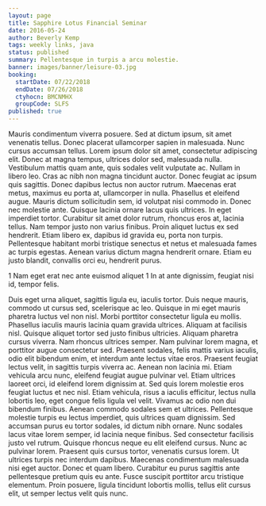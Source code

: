 ```yaml
---
layout: page
title: Sapphire Lotus Financial Seminar
date: 2016-05-24
author: Beverly Kemp
tags: weekly links, java
status: published
summary: Pellentesque in turpis a arcu molestie.
banner: images/banner/leisure-03.jpg
booking:
  startDate: 07/22/2018
  endDate: 07/26/2018
  ctyhocn: BMCNMHX
  groupCode: SLFS
published: true
---
```

Mauris condimentum viverra posuere. Sed at dictum ipsum, sit amet venenatis tellus. Donec placerat ullamcorper sapien in malesuada. Nunc cursus accumsan tellus. Lorem ipsum dolor sit amet, consectetur adipiscing elit. Donec at magna tempus, ultrices dolor sed, malesuada nulla. Vestibulum mattis quam ante, quis sodales velit vulputate ac. Nullam in libero leo.
Cras ac nibh non magna tincidunt auctor. Donec feugiat ac ipsum quis sagittis. Donec dapibus lectus non auctor rutrum. Maecenas erat metus, maximus eu porta at, ullamcorper in nulla. Phasellus et eleifend augue. Mauris dictum sollicitudin sem, id volutpat nisi commodo in. Donec nec molestie ante. Quisque lacinia ornare lacus quis ultrices. In eget imperdiet tortor. Curabitur sit amet dolor rutrum, rhoncus eros at, lacinia tellus. Nam tempor justo non varius finibus. Proin aliquet luctus ex sed hendrerit. Etiam libero ex, dapibus id gravida eu, porta non turpis. Pellentesque habitant morbi tristique senectus et netus et malesuada fames ac turpis egestas. Aenean varius dictum magna hendrerit ornare. Etiam eu justo blandit, convallis orci eu, hendrerit purus.

1 Nam eget erat nec ante euismod aliquet
1 In at ante dignissim, feugiat nisi id, tempor felis.

Duis eget urna aliquet, sagittis ligula eu, iaculis tortor. Duis neque mauris, commodo ut cursus sed, scelerisque ac leo. Quisque in mi eget mauris pharetra luctus vel non nisl. Morbi porttitor consectetur ligula eu mollis. Phasellus iaculis mauris lacinia quam gravida ultrices. Aliquam at facilisis nisl. Quisque aliquet tortor sed justo finibus ultricies. Aliquam pharetra cursus viverra. Nam rhoncus ultrices semper. Nam pulvinar lorem magna, et porttitor augue consectetur sed. Praesent sodales, felis mattis varius iaculis, odio elit bibendum enim, et interdum ante lectus vitae eros. Praesent feugiat lectus velit, in sagittis turpis viverra ac. Aenean non lacinia mi. Etiam vehicula arcu nunc, eleifend feugiat augue pulvinar vel. Etiam ultrices laoreet orci, id eleifend lorem dignissim at. Sed quis lorem molestie eros feugiat luctus et nec nisl.
Etiam vehicula, risus a iaculis efficitur, lectus nulla lobortis leo, eget congue felis ligula vel velit. Vivamus ac odio non dui bibendum finibus. Aenean commodo sodales sem et ultrices. Pellentesque molestie turpis eu lectus imperdiet, quis ultrices quam dignissim. Sed accumsan purus eu tortor sodales, id dictum nibh ornare. Nunc sodales lacus vitae lorem semper, id lacinia neque finibus. Sed consectetur facilisis justo vel rutrum. Quisque rhoncus neque eu elit eleifend cursus. Nunc ac pulvinar lorem. Praesent quis cursus tortor, venenatis cursus lorem. Ut ultrices turpis nec interdum dapibus. Maecenas condimentum malesuada nisi eget auctor. Donec et quam libero. Curabitur eu purus sagittis ante pellentesque pretium quis eu ante. Fusce suscipit porttitor arcu tristique elementum. Proin posuere, ligula tincidunt lobortis mollis, tellus elit cursus elit, ut semper lectus velit quis nunc.
